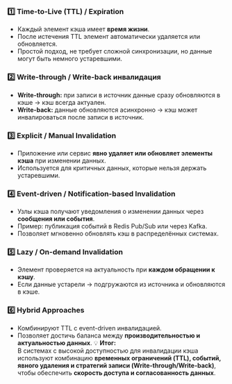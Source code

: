 ### 1️⃣ **Time-to-Live (TTL) / Expiration**
- Каждый элемент кэша имеет **время жизни**.
- После истечения TTL элемент автоматически удаляется или обновляется.
- Простой подход, не требует сложной синхронизации, но данные могут быть немного устаревшими.
### 2️⃣ **Write-through / Write-back инвалидация**
- **Write-through:** при записи в источник данные сразу обновляются в кэше → кэш всегда актуален.
- **Write-back:** данные обновляются асинхронно → кэш может инвалироваться после записи в источник.
### 3️⃣ **Explicit / Manual Invalidation**
- Приложение или сервис **явно удаляет или обновляет элементы кэша** при изменении данных.
- Используется для критичных данных, которые нельзя держать устаревшими.
### 4️⃣ **Event-driven / Notification-based Invalidation**
- Узлы кэша получают уведомления о изменении данных через **сообщения или события**.
- Пример: публикация событий в Redis Pub/Sub или через Kafka.
- Позволяет мгновенно обновлять кэш в распределённых системах.
### 5️⃣ **Lazy / On-demand Invalidation**
- Элемент проверяется на актуальность при **каждом обращении к кэшу**.
- Если данные устарели → подгружаются из источника и обновляются в кэше.
### 6️⃣ **Hybrid Approaches**
- Комбинируют TTL с event-driven инвалидацией.
- Позволяет достичь баланса между **производительностью и актуальностью данных**.
💡 **Итог:**  
В системах с высокой доступностью для инвалидации кэша используют комбинацию **временных ограничений (TTL), событий, явного удаления и стратегий записи (Write-through/Write-back)**, чтобы обеспечить **скорость доступа и согласованность данных**.